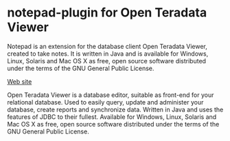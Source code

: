 # notepad-plugin for Open Teradata Viewer
Notepad is an extension for the database client Open Teradata Viewer, created to take notes. It is written in Java and is available for Windows, Linux, Solaris and Mac OS X as free, open source software distributed under the terms of the GNU General Public License.

[Web site]

Open Teradata Viewer is a database editor, suitable as front-end for your relational database. Used to easily query, update and administer your database, create reports and synchronize data. Written in Java and uses the features of JDBC to their fullest. Available for Windows, Linux, Solaris and Mac OS X as free, open source software distributed under the terms of the GNU General Public License.

[Web site]: http://openteradata.sourceforge.net/plugins.html